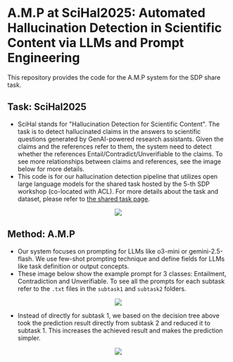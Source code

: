 # A.M.P at SciHal2025: Automated Hallucination Detection in Scientific Content via LLMs and Prompt Engineering

This repository provides the code for the A.M.P system for the SDP share task.

## Task: SciHal2025

- SciHal stands for "Hallucination Detection for Scientific Content". The task is to detect hallucinated claims in the answers to scientific questions generated by GenAI-powered research assistants. Given the claims and the references refer to them, the system need to detect whether the references Entail/Contradict/Unverifiable to the claims. To see more relationships between claims and references, see the image below for more details.
- This code is for our hallucination detection pipeline that utilizes open large language models for the shared task hosted by the 5-th SDP workshop (co-located with ACL). For more details about the task and dataset, please refer to [the shared task page](https://sdproc.org/2025/scihal.html).
<p align="center"><img src="https://github.com/user-attachments/assets/f8a7d554-de7b-4098-b3d3-da036e3acf26"></p>

## Method: A.M.P

- Our system focuses on prompting for LLMs like o3-mini or gemini-2.5-flash. We use few-shot prompting technique and define fields for LLMs like task definition or output concepts.
- These image below show the example prompt for 3 classes: Entailment, Contradiction and Unverifiable. To see all the prompts for each subtask refer to the `.txt` files in the `subtask1` and `subtask2` folders.

<p align="center"><img src="https://github.com/user-attachments/assets/7e709bcf-f437-436f-9b11-f15976bdd8d6"></p>

- Instead of directly for subtask 1, we based on the decision tree above took the prediction result directly from subtask 2 and reduced it to subtask 1. This increases the achieved result and makes the prediction simpler.
<p align="center"><img src="https://github.com/user-attachments/assets/b6dacc89-2cba-47fe-8806-b6665238f8af"></p>
